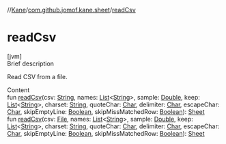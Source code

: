 //[Kane](../index.md)/[com.github.jomof.kane.sheet](index.md)/[readCsv](read-csv.md)



# readCsv  
[jvm]  
Brief description  


Read CSV from a file.

  
Content  
fun [readCsv](read-csv.md)(csv: [String](https://kotlinlang.org/api/latest/jvm/stdlib/kotlin/-string/index.html), names: [List](https://kotlinlang.org/api/latest/jvm/stdlib/kotlin.collections/-list/index.html)<[String](https://kotlinlang.org/api/latest/jvm/stdlib/kotlin/-string/index.html)>, sample: [Double](https://kotlinlang.org/api/latest/jvm/stdlib/kotlin/-double/index.html), keep: [List](https://kotlinlang.org/api/latest/jvm/stdlib/kotlin.collections/-list/index.html)<[String](https://kotlinlang.org/api/latest/jvm/stdlib/kotlin/-string/index.html)>, charset: [String](https://kotlinlang.org/api/latest/jvm/stdlib/kotlin/-string/index.html), quoteChar: [Char](https://kotlinlang.org/api/latest/jvm/stdlib/kotlin/-char/index.html), delimiter: [Char](https://kotlinlang.org/api/latest/jvm/stdlib/kotlin/-char/index.html), escapeChar: [Char](https://kotlinlang.org/api/latest/jvm/stdlib/kotlin/-char/index.html), skipEmptyLine: [Boolean](https://kotlinlang.org/api/latest/jvm/stdlib/kotlin/-boolean/index.html), skipMissMatchedRow: [Boolean](https://kotlinlang.org/api/latest/jvm/stdlib/kotlin/-boolean/index.html)): [Sheet](-sheet/index.md)  
fun [readCsv](read-csv.md)(csv: [File](https://docs.oracle.com/javase/8/docs/api/java/io/File.html), names: [List](https://kotlinlang.org/api/latest/jvm/stdlib/kotlin.collections/-list/index.html)<[String](https://kotlinlang.org/api/latest/jvm/stdlib/kotlin/-string/index.html)>, sample: [Double](https://kotlinlang.org/api/latest/jvm/stdlib/kotlin/-double/index.html), keep: [List](https://kotlinlang.org/api/latest/jvm/stdlib/kotlin.collections/-list/index.html)<[String](https://kotlinlang.org/api/latest/jvm/stdlib/kotlin/-string/index.html)>, charset: [String](https://kotlinlang.org/api/latest/jvm/stdlib/kotlin/-string/index.html), quoteChar: [Char](https://kotlinlang.org/api/latest/jvm/stdlib/kotlin/-char/index.html), delimiter: [Char](https://kotlinlang.org/api/latest/jvm/stdlib/kotlin/-char/index.html), escapeChar: [Char](https://kotlinlang.org/api/latest/jvm/stdlib/kotlin/-char/index.html), skipEmptyLine: [Boolean](https://kotlinlang.org/api/latest/jvm/stdlib/kotlin/-boolean/index.html), skipMissMatchedRow: [Boolean](https://kotlinlang.org/api/latest/jvm/stdlib/kotlin/-boolean/index.html)): [Sheet](-sheet/index.md)  



